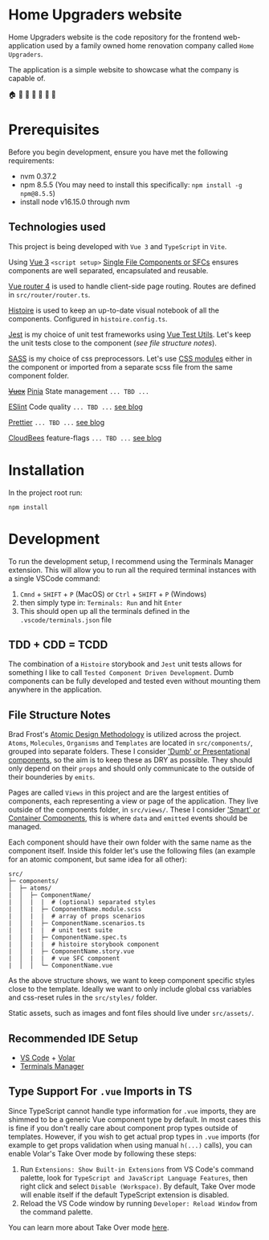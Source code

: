 # Home Upgraders website

Home Upgraders website is the code repository for the frontend web-application used by a family owned home renovation company called `Home Upgraders`.

The application is a simple website to showcase what the company is capable of.

:house: :house_with_garden: :hammer: :wrench: :muscle: :clap: :minibus:

# Prerequisites

Before you begin development, ensure you have met the following requirements:

- nvm 0.37.2
- npm 8.5.5 (You may need to install this specifically: `npm install -g npm@8.5.5`)
- install node v16.15.0 through nvm

## Technologies used

This project is being developed with `Vue 3` and `TypeScript` in `Vite`.

Using [Vue 3](https://vuejs.org/) `<script setup>` [Single File Components or SFCs](https://v3.vuejs.org/api/sfc-script-setup.html#sfc-script-setup) ensures components are well separated, encapsulated and reusable.

[Vue router 4](https://router.vuejs.org) is used to handle client-side page routing. Routes are defined in `src/router/router.ts`.

[Histoire](https://histoire.dev/) is used to keep an up-to-date visual notebook of all the components. Configured in `histoire.config.ts`.

[Jest](https://jestjs.io/) is my choice of unit test frameworks using [Vue Test Utils](https://test-utils.vuejs.org/). Let's keep the unit tests close to the component (_see file structure notes_).

[SASS](https://sass-lang.com/) is my choice of css preprocessors. Let's use [CSS modules](https://vuejs.org/api/sfc-css-features.html#css-modules) either in the component or imported from a separate scss file from the same component folder.

[~~Vuex~~](https://vuex.vuejs.org/) [Pinia](https://pinia.vuejs.org/) State management `... TBD ...`

[ESlint]() Code quality `... TBD ...` [see blog](https://vueschool.io/articles/vuejs-tutorials/eslint-and-prettier-with-vite-and-vue-js-3/)

[Prettier]() `... TBD ...` [see blog](https://vueschool.io/articles/vuejs-tutorials/eslint-and-prettier-with-vite-and-vue-js-3/)

[CloudBees](https://docs.cloudbees.com/docs/cloudbees-feature-management/latest/) feature-flags `... TBD ...` [see blog](https://www.martinfowler.com/articles/feature-toggles.html)

# Installation

In the project root run:

```
npm install
```

# Development

To run the development setup, I recommend using the Terminals Manager extension. This will allow you to run all the required terminal instances with a single VSCode command:

1. `Cmnd` + `SHIFT` + `P` (MacOS) or `Ctrl` + `SHIFT` + `P` (Windows)
1. then simply type in: `Terminals: Run` and hit `Enter`
1. This should open up all the terminals defined in the `.vscode/terminals.json` file

## TDD + CDD = TCDD

The combination of a `Histoire` storybook and `Jest` unit tests allows for something I like to call `Tested Component Driven Development`. Dumb components can be fully developed and tested even without mounting them anywhere in the application.

## File Structure Notes

Brad Frost's [Atomic Design Methodology](https://atomicdesign.bradfrost.com/chapter-2/) is utilized across the project. `Atoms`, `Molecules`, `Organisms` and `Templates` are located in `src/components/`, grouped into separate folders. These I consider ['Dumb' or Presentational components](https://medium.com/@thejasonfile/dumb-components-and-smart-components-e7b33a698d43), so the aim is to keep these as DRY as possible. They should only depend on their `props` and should only communicate to the outside of their bounderies by `emits`.

Pages are called `Views` in this project and are the largest entities of components, each representing a view or page of the application. They live outside of the components folder, in `src/views/`. These I consider ['Smart' or Container Components](https://medium.com/@thejasonfile/dumb-components-and-smart-components-e7b33a698d43), this is where `data` and `emitted` events should be managed.

Each component should have their own folder with the same name as the component itself. Inside this folder let's use the following files (an example for an atomic component, but same idea for all other):

```
src/
├─ components/
│  ├─ atoms/
|  │  ├─ ComponentName/
|  │  |  |  # (optional) separated styles
|  │  |  ├─ ComponentName.module.scss
|  │  |  |  # array of props scenarios
|  │  |  ├─ ComponentName.scenarios.ts
|  │  |  |  # unit test suite
|  │  |  ├─ ComponentName.spec.ts
|  │  |  |  # histoire storybook component
|  │  |  ├─ ComponentName.story.vue
|  │  |  |  # vue SFC component
|  │  │  └─ ComponentName.vue
```

As the above structure shows, we want to keep component specific styles close to the template. Ideally we want to only include global css variables and css-reset rules in the `src/styles/` folder.

Static assets, such as images and font files should live under `src/assets/`.

## Recommended IDE Setup

- [VS Code](https://code.visualstudio.com/) + [Volar](https://marketplace.visualstudio.com/items?itemName=Vue.volar)
- [Terminals Manager](https://marketplace.visualstudio.com/items?itemName=fabiospampinato.vscode-terminals)

## Type Support For `.vue` Imports in TS

Since TypeScript cannot handle type information for `.vue` imports, they are shimmed to be a generic Vue component type by default. In most cases this is fine if you don't really care about component prop types outside of templates. However, if you wish to get actual prop types in `.vue` imports (for example to get props validation when using manual `h(...)` calls), you can enable Volar's Take Over mode by following these steps:

1. Run `Extensions: Show Built-in Extensions` from VS Code's command palette, look for `TypeScript and JavaScript Language Features`, then right click and select `Disable (Workspace)`. By default, Take Over mode will enable itself if the default TypeScript extension is disabled.
2. Reload the VS Code window by running `Developer: Reload Window` from the command palette.

You can learn more about Take Over mode [here](https://github.com/johnsoncodehk/volar/discussions/471).
